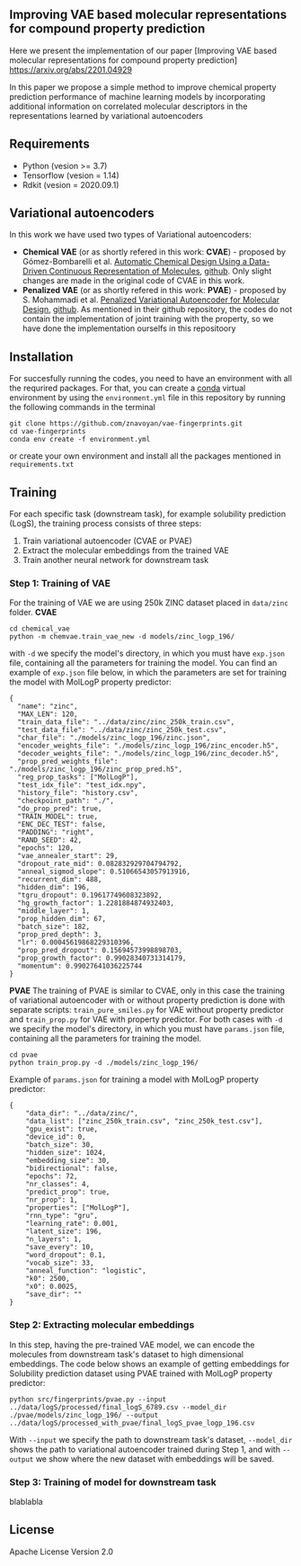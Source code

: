 ## Improving VAE based molecular representations for compound property prediction
Here we present the implementation of our paper [Improving VAE based molecular representations for compound property prediction] https://arxiv.org/abs/2201.04929

In this paper we propose a simple method to improve chemical property prediction performance of machine learning models by incorporating additional information on correlated molecular descriptors in the representations learned by variational autoencoders

## Requirements

- Python (vesion >= 3.7)
- Tensorflow (vesion = 1.14)
- Rdkit (vesion = 2020.09.1)


## Variational autoencoders

In this work we have used two types of Variational autoencoders: 
- **Chemical VAE** (or as shortly refered in this work: **CVAE**) - proposed by Gómez-Bombarelli et al. [Automatic Chemical Design Using a Data-Driven Continuous Representation of Molecules](https://doi.org/10.1021/ACSCENTSCI.7B00572]), [github](https://github.com/aspuru-guzik-group/chemical_vae). Only slight changes are made in the original code of CVAE in this work.
- **Penalized VAE** (or as shortly refered in this work: **PVAE**) - proposed by S. Mohammadi et al. [ Penalized Variational Autoencoder for Molecular Design](https://doi.org/10.26434/CHEMRXIV.7977131.V2), [github](https://github.com/InvincibleIRMan/pvae). As mentioned in their github repository, the codes do not contain the implementation of joint training with the property, so we have done the implementation ourselfs in this repositoory


## Installation
For succesfully running the codes, you need to have an environment with all the requrired packages. For that, you can create a [conda](https://docs.conda.io/projects/conda/en/latest/user-guide/install/index.html) virtual environment by using the `environment.yml` file in this repository by running the following commands in the terminal
```
git clone https://github.com/znavoyan/vae-fingerprints.git
cd vae-fingerprints
conda env create -f environment.yml
```
or create your own environment and install all the packages mentioned in `requirements.txt`

## Training
For each specific task (downstream task), for example solubility prediction (LogS), the training process consists of three steps:
1. Train variational autoencoder (CVAE or PVAE) 
2. Extract the molecular embeddings from the trained VAE
3. Train another neural network for downstream task

### Step 1: Training of VAE
For the training of VAE we are using 250k ZINC dataset placed in `data/zinc` folder.
**CVAE**
```
cd chemical_vae
python -m chemvae.train_vae_new -d models/zinc_logp_196/
```
with `-d` we specify the model's directory, in which you must have `exp.json` file, containing all the parameters for training the model. You can find an example of `exp.json` file below, in which the parameters are set for training the model with MolLogP property predictor:

```
{
  "name": "zinc",
  "MAX_LEN": 120,
  "train_data_file": "../data/zinc/zinc_250k_train.csv",
  "test_data_file": "../data/zinc/zinc_250k_test.csv",
  "char_file": "./models/zinc_logp_196/zinc.json",
  "encoder_weights_file": "./models/zinc_logp_196/zinc_encoder.h5",
  "decoder_weights_file": "./models/zinc_logp_196/zinc_decoder.h5",
  "prop_pred_weights_file": "./models/zinc_logp_196/zinc_prop_pred.h5",
  "reg_prop_tasks": ["MolLogP"],
  "test_idx_file": "test_idx.npy",
  "history_file": "history.csv",
  "checkpoint_path": "./",
  "do_prop_pred": true,
  "TRAIN_MODEL": true,
  "ENC_DEC_TEST": false,
  "PADDING": "right",
  "RAND_SEED": 42,
  "epochs": 120,
  "vae_annealer_start": 29,
  "dropout_rate_mid": 0.082832929704794792,
  "anneal_sigmod_slope": 0.51066543057913916,
  "recurrent_dim": 488,
  "hidden_dim": 196,
  "tgru_dropout": 0.19617749608323892,
  "hg_growth_factor": 1.2281884874932403,
  "middle_layer": 1,
  "prop_hidden_dim": 67,
  "batch_size": 182,
  "prop_pred_depth": 3,
  "lr": 0.00045619868229310396,
  "prop_pred_dropout": 0.15694573998898703,
  "prop_growth_factor": 0.99028340731314179,
  "momentum": 0.99027641036225744
}
```

**PVAE**
The training of PVAE is similar to CVAE, only in this case the training of variational autoencoder with or without property prediction is done with separate scripts: `train_pure_smiles.py` for VAE without property predictor and `train_prop.py` for VAE with property predictor. For both cases with `-d` we specify the model's directory, in which you must have `params.json` file, containing all the parameters for training the model.
```
cd pvae
python train_prop.py -d ./models/zinc_logp_196/
```
Example of `params.json` for training a model with MolLogP property predictor:

```
{
    "data_dir": "../data/zinc/",
    "data_list": ["zinc_250k_train.csv", "zinc_250k_test.csv"],
    "gpu_exist": true,
    "device_id": 0,
    "batch_size": 30,
    "hidden_size": 1024,
    "embedding_size": 30,
    "bidirectional": false,
    "epochs": 72,
    "nr_classes": 4,
    "predict_prop": true,
    "nr_prop": 1,
    "properties": ["MolLogP"],
    "rnn_type": "gru", 
    "learning_rate": 0.001,
    "latent_size": 196,
    "n_layers": 1,
    "save_every": 10,
    "word_dropout": 0.1,
    "vocab_size": 33,
    "anneal_function": "logistic",
    "k0": 2500,
    "x0": 0.0025,
    "save_dir": ""
}
```


### Step 2: Extracting molecular embeddings

In this step, having the pre-trained VAE model, we can encode the molecules from downstream task's dataset to high dimensional embeddings. The code below shows an example of getting embeddings for Solubility prediction dataset using PVAE trained with MolLogP property predictor:
```
python src/fingerprints/pvae.py --input ../data/logS/processed/final_logS_6789.csv --model_dir ./pvae/models/zinc_logp_196/ --output ../data/logS/processed_with_pvae/final_logS_pvae_logp_196.csv
```
With `--input` we specify the path to downstream task's dataset, `--model_dir` shows the path to variational autoencoder trained during Step 1, and with `--output` we show where the new dataset with embeddings will be saved.


### Step 3: Training of model for downstream task
blablabla

## License
Apache License Version 2.0